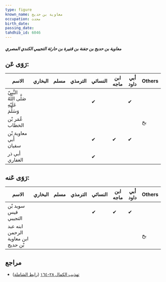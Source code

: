 ```yaml
---
type: figure
known_name: معاوية بن حديج
occupation: محدث
birth_date:
passing_date:
tahdhib_id: 6046
---
```

##### معاوية بن حديج بن جفنة بن قتيرة بن حارثة التجيبي الكندي المصري

## رَوَى عَن:
| الاسم                                       | البخاري | مسلم | الترمذي | النسائي | ابن ماجه | أبي داود | Others |
| ------------------------------------------- | ------- | ---- | ------- | ------- | -------- | -------- | ------ |
| النَّبِيّ صَلَّى اللَّهُ عَلَيْهِ وَسَلَّمَ |         |      |         | ✔       |          | ✔        |        |
| عُمَر بْن الخطاب                            |         |      |         |         |          |          | بخ     |
| معاوية بْن أَبي سفيان                       |         |      |         | ✔       | ✔        | ✔        |        |
| أبي ذر الغفاري                              |         |      |         | ✔       |          |          |        |
## رَوَى عَنه:
| الاسم                               | البخاري | مسلم | الترمذي | النسائي | ابن ماجه | أبي داود | Others |
| ----------------------------------- | ------- | ---- | ------- | ------- | -------- | -------- | ------ |
| سويد بْن قيس التجيبي                |         |      |         | ✔       | ✔        | ✔        |        |
| ابنه عبد الرحمن ابن معاوية بْن حديج |         |      |         |         |          |          | بخ     |
## مراجع
- [تهذيب الكمال ٢٨-١٦٤](obsidian://open?vault=Tahdhib-al-Kamal&file=Figures/٦٠٤٦-معاوية%20بن%20حديج%20بن%20جفنة%20بن%20قتيرة%20بن%20حارثة%20التجيبي%20الكندي%20المصري) ([رابط الشاملة](https://shamela.ws/book/3722/15139))
